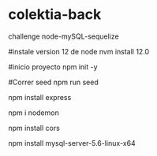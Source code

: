 # colektia-back
challenge node-mySQL-sequelize

#instale version 12 de node
nvm install 12.0 

#inicio proyecto
npm init -y

#Correr seed
npm run seed

npm install express 

npm i nodemon

npm install cors

npm install mysql-server-5.6-linux-x64